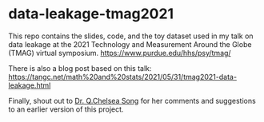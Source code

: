 # data-leakage-tmag2021

This repo contains the slides, code, and the toy dataset used in my talk on data leakage at the 2021 Technology and Measurement Around the Globe (TMAG) virtual symposium. https://www.purdue.edu/hhs/psy/tmag/

There is also a blog post based on this talk: https://tangc.net/math%20and%20stats/2021/05/31/tmag2021-data-leakage.html

Finally, shout out to [Dr. Q.Chelsea Song](http://www.qchelseasong.com/team-head.html) for her comments and suggestions to an earlier version of this project.
